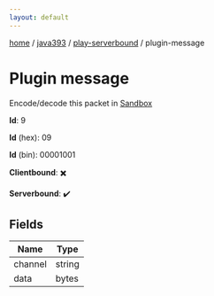 ```yaml
---
layout: default
---
```


[home](/)  /  [java393](/protocol/java393)  /  [play-serverbound](/protocol/java393/play-serverbound)  /  plugin-message

# Plugin message

Encode/decode this packet in [Sandbox](../../../sandbox/java393#PlayServerbound.PluginMessage)

**Id**: 9

**Id** (hex): 09

**Id** (bin): 00001001

**Clientbound**: ✖️

**Serverbound**: ✔️

## Fields

Name | Type
---|---
channel | string
data | bytes
